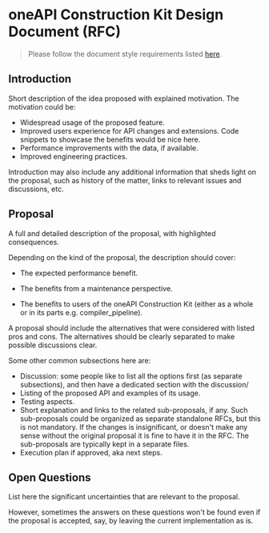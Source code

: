 # oneAPI Construction Kit Design Document (RFC)

> Please follow the document style requirements listed
> [here](../README.md#document-style).

## Introduction

Short description of the idea proposed with explained motivation. The
motivation could be:
- Widespread usage of the proposed feature.
- Improved users experience for API changes and extensions. Code snippets to
  showcase the benefits would be nice here.
- Performance improvements with the data, if available.
- Improved engineering practices.

Introduction may also include any additional information that sheds light on
the proposal, such as history of the matter, links to relevant issues and
discussions, etc.

## Proposal

A full and detailed description of the proposal, with highlighted consequences.

Depending on the kind of the proposal, the description should cover:

- The expected performance benefit.

- The benefits from a maintenance perspective.

- The benefits to users of the oneAPI Construction Kit (either as a whole or in
  its parts e.g. compiler_pipeline).

A proposal should include the alternatives that were considered with listed
pros and cons. The alternatives should be clearly separated to make possible
discussions clear.


Some other common subsections here are:
- Discussion: some people like to list all the options first (as separate
  subsections), and then have a dedicated section with the discussion/
- Listing of the proposed API and examples of its usage.
- Testing aspects.
- Short explanation and links to the related sub-proposals, if any. Such
  sub-proposals could be organized as separate standalone RFCs, but this is
  not mandatory. If the changes is insignificant, or doesn't make any sense
  without the original proposal it is fine to have it in the RFC. The
  sub-proposals are typically kept in a separate files.
- Execution plan if approved, aka next steps.

## Open Questions

List here the significant uncertainties that are relevant to the proposal.

However, sometimes the answers on these questions won't be found even if the
proposal is accepted, say, by leaving the current implementation as is.
